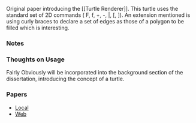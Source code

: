 Original paper introducing the [[Turtle Renderer]]. This turtle uses the standard set of 2D commands ( F, f, +, -, |, \[, \]). An extension mentioned is using curly braces to declare a set of edges as those of a polygon to be filled which is interesting.

### Notes
### Thoughts on Usage
Fairly Obviously will be incorporated into the background section of the dissertation, introducing the concept of a turtle.
### Papers
- [Local](file:///W:/Bsc%20Computing/Dissertation/Third%20Party/Papers/Graphical%20Applications%20of%20L-Systems.pdf)
- [Web](https://algorithmicbotany.org/papers/graphical.gi86.pdf)